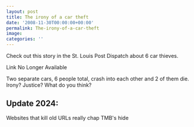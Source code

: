 ```yaml
---
layout: post
title: The irony of a car theft
date: '2008-11-30T00:00:00+00:00'
permalink: The-irony-of-a-car-theft
image: 
categories: ''
---
```

Check out this story in the St. Louis Post Dispatch about 6 car thieves.

Link No Longer Available

Two separate cars, 6 people total, crash into each other and 2 of them die. Irony? Justice? What do you think?

## Update 2024:
Websites that kill old URLs really chap TMB's hide 

